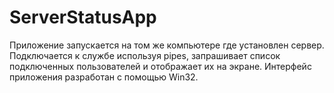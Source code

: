 # ServerStatusApp
Приложение запускается на том же компьютере где установлен сервер.
Подключается к службе используя pipes, запрашивает список подключенных
пользователей и отображает их на экране. Интерфейс приложения
разработан с помощью Win32.
